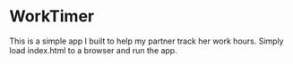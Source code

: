 # WorkTimer
This is a simple app I built to help my partner track her work hours. Simply load index.html to a browser and run the app.
